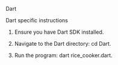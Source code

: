   Dart

Dart specific instructions

1. Ensure you have Dart SDK installed.

2. Navigate to the Dart directory: cd Dart.

3. Run the program: dart rice_cooker.dart.